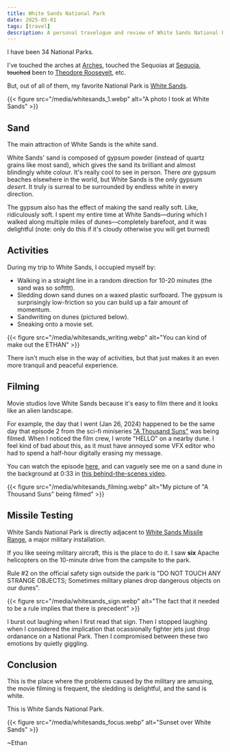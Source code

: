 ```yaml
---
title: White Sands National Park
date: 2025-05-01
tags: [travel]
description: A personal travelogue and review of White Sands National Park, its unique gypsum dunes, activities, and quirks.
---
```


I have been 34 National Parks.

I've touched the arches at [Arches](https://www.nps.gov/arch/index.htm), touched the Sequoias at [Sequoia](https://www.nps.gov/seki/index.htm), <s>touched</s> been to [Theodore Roosevelt](https://www.nps.gov/thro/index.htm), etc.

But, out of all of them, my favorite National Park is [White Sands](https://www.nps.gov/whsa/index.htm).

{{< figure src="/media/whitesands_1.webp" alt="A photo I took at White Sands" >}}

## Sand

The main attraction of White Sands is the white sand.

White Sands' sand is composed of gypsum powder (instead of quartz grains like most sand), which gives the sand its brilliant and almost blindingly white colour. It's really cool to see in person. There *are* gypsum beaches elsewhere in the world, but White Sands is the only gypsum *desert*. It truly is surreal to be surrounded by endless white in every direction.

The gypsum also has the effect of making the sand really soft. Like, ridiculously soft. I spent my entire time at White Sands—during which I walked along multiple miles of dunes—completely barefoot, and it was delightful (note: only do this if it's cloudy otherwise you will get burned)

## Activities

During my trip to White Sands, I occupied myself by:

- Walking in a straight line in a random direction for 10-20 minutes (the sand was so softttt).
- Sledding down sand dunes on a waxed plastic surfboard. The gypsum is surprisingly low-friction so you can build up a fair amount of momentum.
- Sandwriting on dunes (pictured below).
- Sneaking onto a movie set.

{{< figure src="/media/whitesands_writing.webp" alt="You can kind of make out the ETHAN" >}}

There isn't much else in the way of activities, but that just makes it an even more tranquil and peaceful experience.

## Filming

Movie studios love White Sands because it's easy to film there and it looks like an alien landscape.

For example, the day that I went (Jan 26, 2024) happened to be the same day that episode 2 from the sci-fi miniseries ["A Thousand Suns"](https://www.imdb.com/title/tt12046930/?ref_=ttep_ov) was being filmed. When I noticed the film crew, I wrote "HELLO" on a nearby dune. I feel kind of bad about this, as it must have annoyed some VFX editor who had to spend a half-hour digitally erasing my message.

You can watch the episode [here](https://youtu.be/9Xunff0lpug?si=Jsiu7DaV8Q50Lvu9), and can vaguely see me on a sand dune in the background at 0:33 in [this behind-the-scenes video](https://youtu.be/ljLrg-yUaJw?si=Hgbc8rsJbtbXo0N9&t=33).

{{< figure src="/media/whitesands_filming.webp" alt="My picture of \"A Thousand Suns\" being filmed" >}}

## Missile Testing

White Sands National Park is directly adjacent to [White Sands Missile Range](https://www.nps.gov/whsa/learn/historyculture/white-sands-missile-range.htm), a major military installation.

If you like seeing military aircraft, this is the place to do it. I saw **six** Apache helicopters on the 10-minute drive from the campsite to the park.

Rule #2 on the official safety sign outside the park is "DO NOT TOUCH ANY STRANGE OBJECTS; Sometimes military planes drop dangerous objects on our dunes".

{{< figure src="/media/whitesands_sign.webp" alt="The fact that it needed to be a rule implies that there is precedent" >}}

I burst out laughing when I first read that sign. Then I stopped laughing when I considered the implication that ocassionally fighter jets just drop ordanance on a National Park. Then I compromised between these two emotions by quietly giggling.

## Conclusion

This is the place where the problems caused by the military are amusing, the movie filming is frequent, the sledding is delightful, and the sand is white.

This is White Sands National Park.

{{< figure src="/media/whitesands_focus.webp" alt="Sunset over White Sands" >}}

~Ethan
